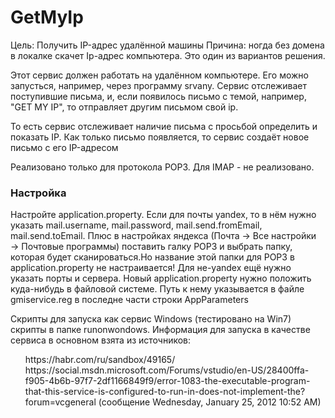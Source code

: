 # GetMyIp
Цель: Получить IP-адрес удалённой машины
Причина: ногда без домена в локалке скачет Ip-адрес компьютера. Это один из вариантов решения.

Этот сервис должен работать на удалённом компьютере. Его можно запусться, например, через программу srvany. Сервис отслеживает поступившие письма, и, если появилось письмо с темой, например, "GET MY IP", то отправляет другим письмом свой ip.

То есть сервис отслеживает наличие письма с просьбой определить и показать IP. Как только письмо появляется, то сервис создаёт новое письмо с его IP-адресом

Реализовано только для протокола POP3. Для IMAP - не реализовано.

<h3>Настройка</h3>
<p>Настройте application.property. 
Если для почты yandex, то в нём нужно указать mail.username, mail.password, mail.send.fromEmail, mail.send.toEmail. Плюс в настройках яндекса (Почта → Все настройки → Почтовые программы) поставить галку POP3 и выбрать папку, которая будет сканироваться.Но название этой папки для POP3 в application.property не настраивается!
Для не-yandex ещё нужно указать порты и сервера.
Новый application.property нужно положить куда-нибудь в файловой системе. Путь к нему указывается в файле gmiservice.reg в последне  части строки AppParameters
</p>
Скрипты для запуска как сервис Windows (тестировано на Win7) скрипты в папке runonwondows. 
Информация для запуска в качестве сервиса в основном взята из источников: 
<ul style="list-style-type: none;">
  <li>
https://habr.com/ru/sandbox/49165/
  </li>
  <li>
https://social.msdn.microsoft.com/Forums/vstudio/en-US/28400ffa-f905-4b6b-97f7-2df1166849f9/error-1083-the-executable-program-that-this-service-is-configured-to-run-in-does-not-implement-the?forum=vcgeneral   (сообщение Wednesday, January 25, 2012 10:52 AM)
  </li>
</ul>
